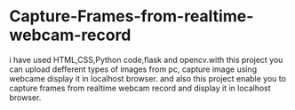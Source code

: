 # Capture-Frames-from-realtime-webcam-record
i have used HTML,CSS,Python code,flask and opencv.with this project you can upload defferent types of images from pc, capture image using webcame display it in localhost browser. and also this project enable you to capture frames from realtime webcam record and display it in localhost browser.
